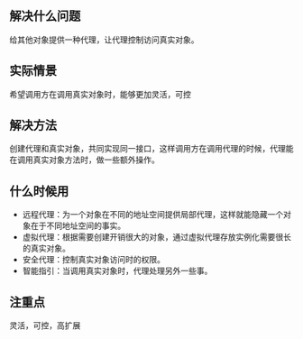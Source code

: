 ## 解决什么问题
给其他对象提供一种代理，让代理控制访问真实对象。


## 实际情景
希望调用方在调用真实对象时，能够更加灵活，可控

## 解决方法
创建代理和真实对象，共同实现同一接口，这样调用方在调用代理的时候，代理能在调用真实对象方法时，做一些额外操作。


## 什么时候用
- 远程代理：为一个对象在不同的地址空间提供局部代理，这样就能隐藏一个对象在于不同地址空间的事实。
- 虚拟代理：根据需要创建开销很大的对象，通过虚拟代理存放实例化需要很长的真实对象。
- 安全代理：控制真实对象访问时的权限。
- 智能指引：当调用真实对象时，代理处理另外一些事。


## 注重点
灵活，可控，高扩展
